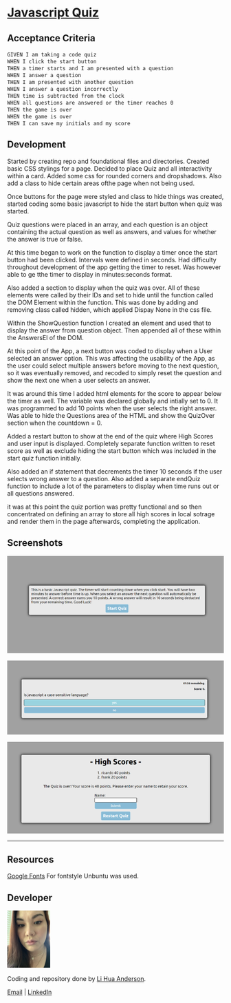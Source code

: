 # [Javascript Quiz](https://chopsushi206.github.io/JavascriptQuiz/)

## Acceptance Criteria

```
GIVEN I am taking a code quiz
WHEN I click the start button
THEN a timer starts and I am presented with a question
WHEN I answer a question
THEN I am presented with another question
WHEN I answer a question incorrectly
THEN time is subtracted from the clock
WHEN all questions are answered or the timer reaches 0
THEN the game is over
WHEN the game is over
THEN I can save my initials and my score
```

## Development

Started by creating repo and foundational files and directories. 
Created basic CSS stylings for a page. Decided to place Quiz and all interactivity within a card.
Added some css for rounded corners and dropshadows. Also add a class to hide certain areas ofthe page when not being used.

Once buttons for the page were styled and class to hide things was created, started coding some basic javascript to hide the start button when quiz was started. 

Quiz questions were placed in an array, and each question is an object containing the actual question as well as answers, and values for whether the answer is true or false.

At this time began to work on the function to display a timer once the start button had been clicked. Intervals were defined in seconds. Had difficulty throughout development of the app getting the timer to reset. Was however able to ge tthe timer to display in minutes:seconds format.

Also added a section to display when the quiz was over. All of these elements were called by their IDs and set to hide until the function called the DOM Element within the function. This was done by adding and removing class called hidden, which applied Dispay None in the css file.

Within the ShowQuestion function I created an element and used that to display the answer from question object. Then appended all of these within the AnswersEl of the DOM.

At this point of the App, a next button was coded to display when a User selected an answer option. This was affecting the usability of the App, as the user could select multiple answers before moving to the next question, so it was eventually removed, and recoded to simply reset the question and show the next one when a user selects an answer. 

It was around this time I added html elements for the score to appear below the timer as well. The variable was declared globally and intially set to 0. It was programmed to add 10 points when the user selects the right answer. Was able to hide the Questions area of the HTML and show the QuizOver section when the countdown = 0.

Added a restart button to show at the end of the quiz where High Scores and user input is displayed. Completely separate function written to reset score as well as exclude hiding the start button which was included in the start quiz function initially.

Also added an if statement that decrements the timer 10 seconds if the user selects wrong answer to a question. Also added a separate endQuiz function to include a lot of the parameters to display when time runs out or all questions answered.

it was at this point the quiz portion was pretty functional and so then concentrated on defining an array to store all high scores in local sotrage and render them in the page afterwards, completing the application.



## Screenshots

![Start Quiz](readmeimg/start.png)

![Questions](readmeimg/quiz.png)

![High Scores](readmeimg/highscore.png)

---

## Resources

[Google Fonts](https://fonts.google.com/) For fontstyle Unbuntu was used.

## Developer

<img src="readmeimg/developer.png" width="100">

 Coding and repository done by [Li Hua Anderson](https://github.com/chopsushi206).

[Email](mailto:lihua.anderson@gmail.com) | [LinkedIn](https://linkedin.com/in/li-hua-anderson-b259b7144)
